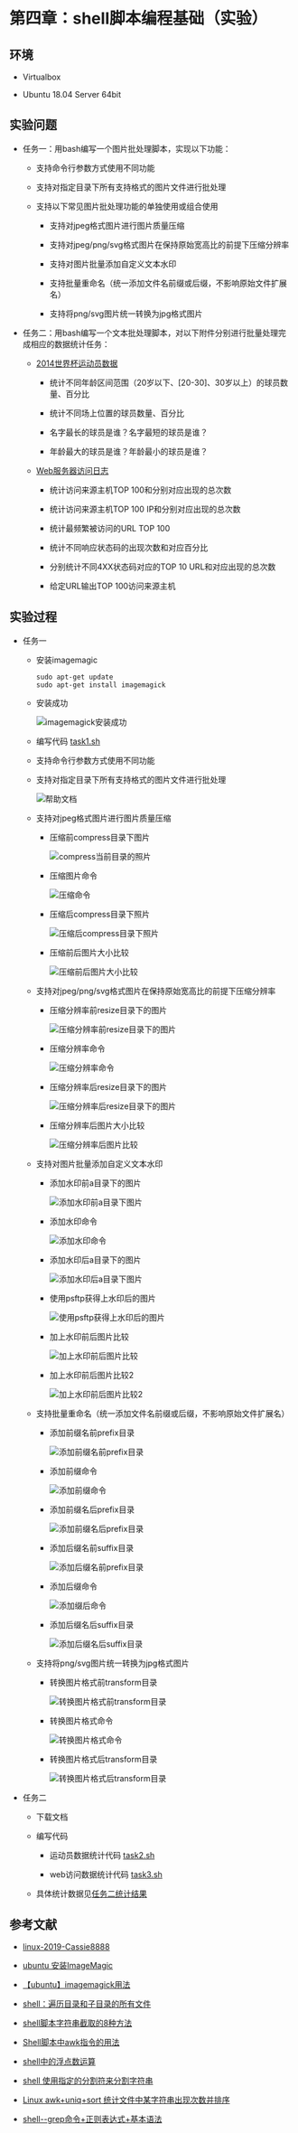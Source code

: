 # 第四章：shell脚本编程基础（实验）

## 环境

* Virtualbox

* Ubuntu 18.04 Server 64bit

## 实验问题

* 任务一：用bash编写一个图片批处理脚本，实现以下功能：

  * 支持命令行参数方式使用不同功能
  
  * 支持对指定目录下所有支持格式的图片文件进行批处理 

  * 支持以下常见图片批处理功能的单独使用或组合使用

    * 支持对jpeg格式图片进行图片质量压缩
    
    * 支持对jpeg/png/svg格式图片在保持原始宽高比的前提下压缩分辨率

    * 支持对图片批量添加自定义文本水印

    * 支持批量重命名（统一添加文件名前缀或后缀，不影响原始文件扩展名）

    * 支持将png/svg图片统一转换为jpg格式图片


* 任务二：用bash编写一个文本批处理脚本，对以下附件分别进行批量处理完成相应的数据统计任务： 

  * [2014世界杯运动员数据](https://c4pr1c3.github.io/LinuxSysAdmin/exp/chap0x04/worldcupplayerinfo.tsv)
 
    * 统计不同年龄区间范围（20岁以下、[20-30]、30岁以上）的球员数量、百分比
    
    * 统计不同场上位置的球员数量、百分比

    * 名字最长的球员是谁？名字最短的球员是谁？

    * 年龄最大的球员是谁？年龄最小的球员是谁？

  * [Web服务器访问日志](https://c4pr1c3.github.io/LinuxSysAdmin/exp/chap0x04/web_log.tsv.7z)
    
    * 统计访问来源主机TOP 100和分别对应出现的总次数
    
    * 统计访问来源主机TOP 100 IP和分别对应出现的总次数 
  
    * 统计最频繁被访问的URL TOP 100
    
    * 统计不同响应状态码的出现次数和对应百分比
    
    * 分别统计不同4XX状态码对应的TOP 10 URL和对应出现的总次数
    
    * 给定URL输出TOP 100访问来源主机
  

## 实验过程

* 任务一
  
  * 安装imagemagic
  
    ```
    sudo apt-get update
    sudo apt-get install imagemagick
    ```

  * 安装成功

    ![imagemagick安装成功](task1image/imagemagick安装成功.png)

  * 编写代码 [task1.sh](https://github.com/CUCCS/linux-2020-NewDividedc/blob/chap0x04/chap0x04/code/task1.sh)
  
  * 支持命令行参数方式使用不同功能
  
  * 支持对指定目录下所有支持格式的图片文件进行批处理
  
    ![帮助文档](../task1image/帮助文档.png)

  * 支持对jpeg格式图片进行图片质量压缩
    
    * 压缩前compress目录下图片
    
      ![compress当前目录的照片](/task1image/compress当前目录的照片.PNG)

    * 压缩图片命令
      
      ![压缩命令](/task1image/使用压缩命令.PNG)

    * 压缩后compress目录下照片
      
      ![压缩后compress目录下照片](/task1image/压缩后compress目录下的照片.PNG)

    * 压缩前后图片大小比较
     
      ![压缩前后图片大小比较](/task1image/压缩后文件大小比较.PNG)
  
  * 支持对jpeg/png/svg格式图片在保持原始宽高比的前提下压缩分辨率
    
    * 压缩分辨率前resize目录下的图片
   
      ![压缩分辨率前resize目录下的图片](/task1image/压缩分辨率前resize目录下文件.PNG)

    * 压缩分辨率命令

      ![压缩分辨率命令](/task1image/压缩分辨率命令.PNG) 

    * 压缩分辨率后resize目录下的图片
      
      ![压缩分辨率后resize目录下的图片](/task1image/压缩分辨率后resize目录下文件.PNG)

    * 压缩分辨率后图片大小比较
  
      ![压缩分辨率后图片比较](/task1image/压缩分辨率后图片比较.PNG)

  * 支持对图片批量添加自定义文本水印

    * 添加水印前a目录下的图片
   
      ![添加水印前a目录下图片](/task1image/添加水印前a目录下图片.PNG)

    * 添加水印命令

      ![添加水印命令](/task1image/添加水印命令.PNG) 

    * 添加水印后a目录下的图片
      
      ![添加水印后a目录下图片](/task1image/添加水印后a目录下图片.PNG)

    * 使用psftp获得上水印后的图片
  
      ![使用psftp获得上水印后的图片](/task1image/使用psftp获得上水印后的图片.PNG)

    * 加上水印前后图片比较
      
      ![加上水印前后图片比较](/task1image/加上水印前后图片比较.PNG)

    * 加上水印前后图片比较2
      
      ![加上水印前后图片比较2](/task1image/加上水印前后图片比较2.PNG)
  
  * 支持批量重命名（统一添加文件名前缀或后缀，不影响原始文件扩展名）
    
    * 添加前缀名前prefix目录
   
      ![添加前缀名前prefix目录](/task1image/添加前缀前prefix目录.PNG)

    * 添加前缀命令

      ![添加前缀命令](/task1image/添加前缀命令.PNG) 

    * 添加前缀名后prefix目录
      
      ![添加前缀名后prefix目录](/task1image/添加前缀名后prefix目录.PNG)

    * 添加后缀名前suffix目录
   
      ![添加后缀名前prefix目录](/task1image/添加后缀名前suffix目录.PNG)

    * 添加后缀命令

      ![添加缀后命令](/task1image/添加后缀名命令.PNG) 

    * 添加后缀名后suffix目录
      
      ![添加后缀名后suffix目录](/task1image/添加后缀名后suffix目录.PNG)

  * 支持将png/svg图片统一转换为jpg格式图片
    
    * 转换图片格式前transform目录
   
      ![转换图片格式前transform目录](/task1image/转换图片格式前transform目录.PNG)

    * 转换图片格式命令

      ![转换图片格式命令](/task1image/转换图片格式命令.PNG) 

    * 转换图片格式后transform目录
      
      ![转换图片格式后transform目录](/task1image/转换图片格式后transform目录.PNG)

* 任务二
  
  * 下载文档
  
  * 编写代码 
    
    * 运动员数据统计代码 [task2.sh](https://github.com/CUCCS/linux-2020-NewDividedc/blob/chap0x04/chap0x04/code/task2.sh)
    
    * web访问数据统计代码 [task3.sh](https://github.com/CUCCS/linux-2020-NewDividedc/blob/chap0x04/chap0x04/code/task3.sh)

  * 具体统计数据见[任务二统计结果](https://github.com/CUCCS/linux-2020-NewDividedc/tree/chap0x04/chap0x04/任务二统计结果.md)

## 参考文献
* [linux-2019-Cassie8888](https://github.com/CUCCS/linux-2019-Cassie8888/tree/linux_04/linux04)

* [ubuntu 安装ImageMagic](https://blog.csdn.net/jacke121/article/details/76126245)

* [【ubuntu】imagemagick用法](https://www.cnblogs.com/xweiwei/archive/2011/02/21/1959467.html)

* [shell：遍历目录和子目录的所有文件](https://blog.csdn.net/seek_0380/article/details/78669354)

* [shell脚本字符串截取的8种方法](https://www.cnblogs.com/hurryup/articles/10241601.html)

* [Shell脚本中awk指令的用法](https://www.jb51.net/article/157432.htm)

* [shell中的浮点数运算](https://www.cnblogs.com/qqcwannagraduate/p/5291956.html)

* [shell 使用指定的分割符来分割字符串](https://blog.csdn.net/lw305080/article/details/78594011)

* [Linux awk+uniq+sort 统计文件中某字符串出现次数并排序](https://www.cnblogs.com/wangbaihan/p/9262296.html)

* [shell--grep命令+正则表达式+基本语法](https://www.cnblogs.com/metianzing/p/6938473.html) 